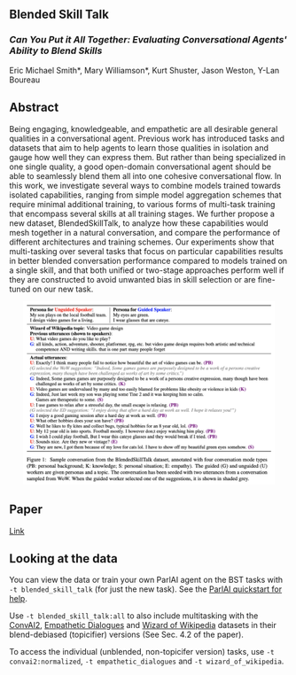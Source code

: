 ## Blended Skill Talk

### _Can You Put it All Together: Evaluating Conversational Agents' Ability to Blend Skills_

Eric Michael Smith\*, Mary Williamson\*, Kurt Shuster, Jason Weston, Y-Lan Boureau

## Abstract

Being engaging, knowledgeable, and empathetic are all desirable general qualities in a conversational agent. Previous work has introduced tasks and datasets that aim to help agents to learn those qualities in isolation and gauge how well they can express them. But rather than being specialized in one single quality, a good open-domain conversational agent should be able to seamlessly blend them all into one cohesive conversational flow. In this work, we investigate several ways to combine models trained towards isolated capabilities, ranging from simple model aggregation schemes that require minimal additional training, to various forms of multi-task training that encompass several skills at all training stages. We further propose a new dataset, BlendedSkillTalk, to analyze how these capabilities would mesh together in a natural conversation, and compare the performance of different architectures and training schemes. Our experiments show that multi-tasking over several tasks that focus on particular capabilities results in better blended conversation performance compared to models trained on a single skill, and that both unified or two-stage approaches perform well if they are constructed to avoid unwanted bias in skill selection or are fine-tuned on our new task.

<p align="center"><img width="90%" src="bst_fig.png" /></p>


## Paper

[Link](https://arxiv.org/abs/2004.08449)

## Looking at the data

You can view the data or train your own ParlAI agent on the BST tasks with
`-t blended_skill_talk` (for just the new task). See the [ParlAI quickstart for help](http://parl.ai/docs/tutorial_quick.html).

Use `-t blended_skill_talk:all` to also include multitasking with the [ConvAI2](http://convai.io/), [Empathetic Dialogues](https://github.com/facebookresearch/EmpatheticDialogues) and [Wizard of Wikipedia](http://parl.ai/projects/wizard_of_wikipedia) datasets in their blend-debiased (topicifier) versions (See Sec. 4.2 of the paper).

To access the individual (unblended, non-topicifer version) tasks, use `-t convai2:normalized`,  `-t empathetic_dialogues` and `-t wizard_of_wikipedia`.
